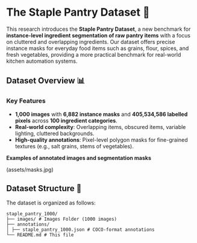 # The Staple Pantry Dataset 🥫

This research introduces the **Staple Pantry Dataset**, a new benchmark for **instance-level ingredient segmentation of raw pantry items** with a focus on cluttered and overlapping ingredients. Our dataset offers precise instance masks for everyday food items such as grains, flour, spices, and fresh vegetables, providing a more practical benchmark for real-world kitchen automation systems.

## Dataset Overview 📊

### Key Features
- **1,000 images** with **6,882 instance masks** and **405,534,586 labelled pixels** across **100 ingredient categories**.
- **Real-world complexity**: Overlapping items, obscured items, variable lighting, cluttered backgrounds.
- **High-quality annotations**: Pixel-level polygon masks for fine-grained textures (e.g., salt grains, stems of vegetables).

**Examples of annotated images and segmentation masks**

(assets/masks.jpg)

## Dataset Structure 📂
The dataset is organized as follows:
```plaintext
staple_pantry_1000/
├── images/ # Images Folder (1000 images)
├── annotations/
│ ├── staple_pantry_1000.json # COCO-format annotations 
└── README.md # This file
```
